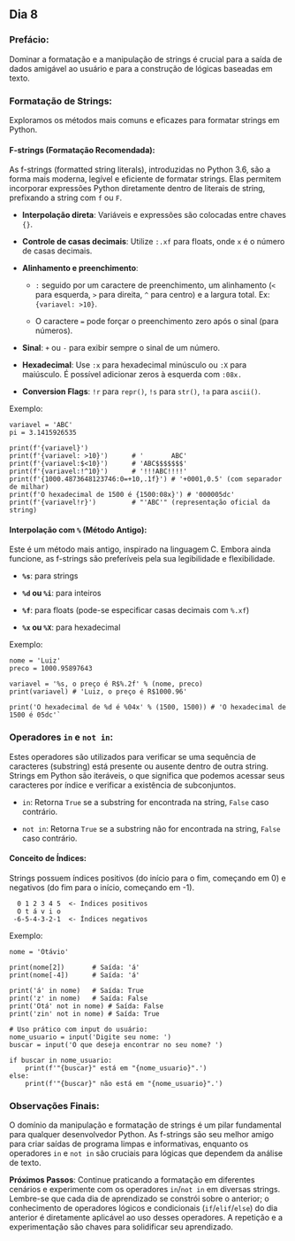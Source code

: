 ## Dia 8

### Prefácio:

Dominar a formatação e a manipulação de strings é crucial para a saída de dados amigável ao usuário e para a construção de lógicas baseadas em texto.

### Formatação de Strings:

Exploramos os métodos mais comuns e eficazes para formatar strings em Python.

#### F-strings (Formatação Recomendada):

As f-strings (formatted string literals), introduzidas no Python 3.6, são a forma mais moderna, legível e eficiente de formatar strings. Elas permitem incorporar expressões Python diretamente dentro de literais de string, prefixando a string com ``f`` ou ``F``.

- **Interpolação direta**: Variáveis e expressões são colocadas entre chaves ``{}``.

- **Controle de casas decimais**: Utilize ``:.xf`` para floats, onde ``x`` é o número de casas decimais.

- **Alinhamento e preenchimento**:

    - ``:`` seguido por um caractere de preenchimento, um alinhamento (``<`` para esquerda, ``>`` para direita, ``^`` para centro) e a largura total. Ex: ``{variavel: >10}``.

    - O caractere ``=`` pode forçar o preenchimento zero após o sinal (para números).

- **Sinal**: ``+`` ou ``-`` para exibir sempre o sinal de um número.

- **Hexadecimal**: Use ``:x`` para hexadecimal minúsculo ou ``:X`` para maiúsculo. É possível adicionar zeros à esquerda com ``:08x.``

- **Conversion Flags**: ``!r`` para ``repr()``, ``!s`` para ``str()``, ``!a`` para ``ascii()``.

Exemplo:

````
variavel = 'ABC'
pi = 3.1415926535

print(f'{variavel}')
print(f'{variavel: >10}')      # '       ABC'
print(f'{variavel:$<10}')      # 'ABC$$$$$$$'
print(f'{variavel:!^10}')      # '!!!ABC!!!!'
print(f'{1000.4873648123746:0=+10,.1f}') # '+0001,0.5' (com separador de milhar)
print(f'O hexadecimal de 1500 é {1500:08x}') # '000005dc'
print(f'{variavel!r}')         # "'ABC'" (representação oficial da string)
````

#### Interpolação com ``%`` (Método Antigo):
Este é um método mais antigo, inspirado na linguagem C. Embora ainda funcione, as f-strings são preferíveis pela sua legibilidade e flexibilidade.

- **``%s``**: para strings

- **``%d`` ou ``%i``**: para inteiros

- **``%f``**: para floats (pode-se especificar casas decimais com ``%.xf``)

- **``%x`` ou ``%X``**: para hexadecimal

Exemplo:

````
nome = 'Luiz'
preco = 1000.95897643

variavel = '%s, o preço é R$%.2f' % (nome, preco)
print(variavel) # 'Luiz, o preço é R$1000.96'

print('O hexadecimal de %d é %04x' % (1500, 1500)) # 'O hexadecimal de 1500 é 05dc'`
````

### Operadores ``in`` e ``not in``:

Estes operadores são utilizados para verificar se uma sequência de caracteres (substring) está presente ou ausente dentro de outra string. Strings em Python são iteráveis, o que significa que podemos acessar seus caracteres por índice e verificar a existência de subconjuntos.

- ``in``: Retorna ``True`` se a substring for encontrada na string, ``False`` caso contrário.

- ``not in``: Retorna ``True`` se a substring não for encontrada na string, ``False`` caso contrário.

#### Conceito de Índices:

Strings possuem índices positivos (do início para o fim, começando em 0) e negativos (do fim para o início, começando em -1).

````
  0 1 2 3 4 5  <- Índices positivos
  O t á v i o
 -6-5-4-3-2-1  <- Índices negativos
````

Exemplo:

````
nome = 'Otávio'

print(nome[2])       # Saída: 'á'
print(nome[-4])      # Saída: 'á'

print('á' in nome)   # Saída: True
print('z' in nome)   # Saída: False
print('Otá' not in nome) # Saída: False
print('zin' not in nome) # Saída: True

# Uso prático com input do usuário:
nome_usuario = input('Digite seu nome: ')
buscar = input('O que deseja encontrar no seu nome? ')

if buscar in nome_usuario:
    print(f'"{buscar}" está em "{nome_usuario}".')
else:
    print(f'"{buscar}" não está em "{nome_usuario}".')
````
### Observações Finais:

O domínio da manipulação e formatação de strings é um pilar fundamental para qualquer desenvolvedor Python. As f-strings são seu melhor amigo para criar saídas de programa limpas e informativas, enquanto os operadores ``in`` e ``not in`` são cruciais para lógicas que dependem da análise de texto.

**Próximos Passos**: Continue praticando a formatação em diferentes cenários e experimente com os operadores ``in``/``not in`` em diversas strings. Lembre-se que cada dia de aprendizado se constrói sobre o anterior; o conhecimento de operadores lógicos e condicionais (``if``/``elif``/``else``) do dia anterior é diretamente aplicável ao uso desses operadores. A repetição e a experimentação são chaves para solidificar seu aprendizado.